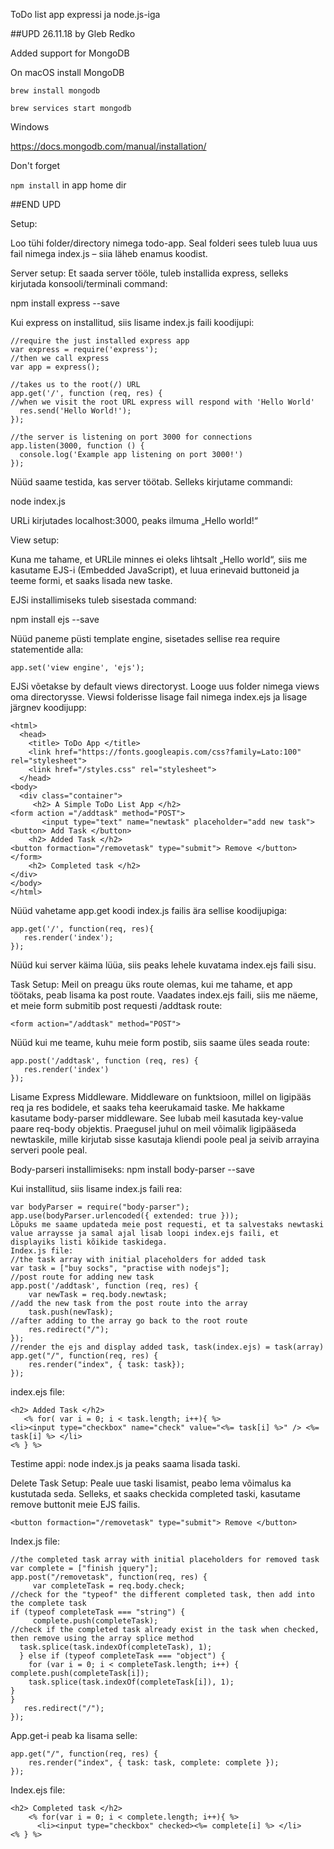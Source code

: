 ToDo list app expressi ja node.js-iga

##UPD 26.11.18 by Gleb Redko

Added support for MongoDB

On macOS install MongoDB

`brew install mongodb`

`brew services start mongodb`

Windows 

https://docs.mongodb.com/manual/installation/

Don't forget 

`npm install` in app home dir

##END UPD

Setup:

Loo tühi folder/directory nimega todo-app. 
Seal folderi sees tuleb luua uus fail nimega index.js – siia läheb enamus koodist.

Server setup:
Et saada server tööle, tuleb installida express, selleks kirjutada konsooli/terminali command:

npm install express --save

Kui express on installitud, siis lisame index.js faili koodijupi: 

```
//require the just installed express app
var express = require('express');
//then we call express
var app = express();

//takes us to the root(/) URL
app.get('/', function (req, res) {
//when we visit the root URL express will respond with 'Hello World'
  res.send('Hello World!');
});

//the server is listening on port 3000 for connections
app.listen(3000, function () {
  console.log('Example app listening on port 3000!')
});
```

Nüüd saame testida, kas server töötab. Selleks kirjutame commandi:

node index.js

URLi kirjutades localhost:3000, peaks ilmuma „Hello world!“

View setup:

Kuna me tahame, et URLile minnes ei oleks lihtsalt „Hello world“, siis me kasutame EJS-i (Embedded JavaScript), et luua erinevaid buttoneid ja teeme formi, et saaks lisada new taske. 

EJSi installimiseks tuleb sisestada command:

npm install ejs --save

Nüüd paneme püsti template engine, sisetades sellise rea require statementide alla:

```
app.set('view engine', 'ejs');
```

EJSi võetakse by default views directoryst. Looge uus folder nimega views oma directorysse. Viewsi folderisse lisage fail nimega index.ejs ja lisage järgnev koodijupp:

```
<html>
  <head>
    <title> ToDo App </title>
    <link href="https://fonts.googleapis.com/css?family=Lato:100"     rel="stylesheet">
    <link href="/styles.css" rel="stylesheet">
  </head>
<body>
  <div class="container">
     <h2> A Simple ToDo List App </h2>
<form action ="/addtask" method="POST">
       <input type="text" name="newtask" placeholder="add new task">        <button> Add Task </button>
    <h2> Added Task </h2>
<button formaction="/removetask" type="submit"> Remove </button>
</form>
    <h2> Completed task </h2>
</div>
</body>
</html>
```

Nüüd vahetame app.get koodi index.js failis ära sellise koodijupiga: 

```
app.get('/', function(req, res){
   res.render('index');
});
```

Nüüd kui server käima lüüa, siis peaks lehele kuvatama index.ejs faili sisu.

Task Setup: 
Meil on preagu üks route olemas, kui me tahame, et app töötaks, peab lisama ka post route. Vaadates index.ejs faili, siis me näeme, et meie form submitib post requesti /addtask route:

```
<form action="/addtask" method="POST">
```

Nüüd kui me teame, kuhu meie form postib, siis saame üles seada route: 

```
app.post('/addtask', function (req, res) {
   res.render('index')
});
```

Lisame Express Middleware. Middleware on funktsioon, millel on ligipääs req ja res bodidele, et saaks teha keerukamaid taske. Me hakkame kasutame body-parser middleware. See lubab meil kasutada key-value paare req-body objektis. Praegusel juhul on meil võimalik ligipääseda newtaskile, mille kirjutab sisse kasutaja kliendi poole peal ja seivib arrayina serveri poole peal. 

Body-parseri installimiseks:
npm install body-parser --save

Kui installitud, siis lisame index.js faili rea: 

```
var bodyParser = require("body-parser");
app.use(bodyParser.urlencoded({ extended: true }));
Lõpuks me saame updateda meie post requesti, et ta salvestaks newtaski value arraysse ja samal ajal lisab loopi index.ejs faili, et displayiks listi kõikide taskidega. 
Index.js file: 
//the task array with initial placeholders for added task
var task = ["buy socks", "practise with nodejs"];
//post route for adding new task
app.post('/addtask', function (req, res) {
    var newTask = req.body.newtask;
//add the new task from the post route into the array
    task.push(newTask);
//after adding to the array go back to the root route
    res.redirect("/");
});
//render the ejs and display added task, task(index.ejs) = task(array)
app.get("/", function(req, res) {
    res.render("index", { task: task});
});
```

index.ejs file:

```
<h2> Added Task </h2>
   <% for( var i = 0; i < task.length; i++){ %>
<li><input type="checkbox" name="check" value="<%= task[i] %>" /> <%= task[i] %> </li>
<% } %>
```

Testime appi: node index.js ja peaks saama lisada taski.

Delete Task Setup:
Peale uue taski lisamist, peabo lema võimalus ka kustutada seda. Selleks, et saaks checkida completed taski, kasutame remove buttonit meie EJS failis.

```
<button formaction="/removetask" type="submit"> Remove </button>
```

Index.js file:

```
//the completed task array with initial placeholders for removed task
var complete = ["finish jquery"];
app.post("/removetask", function(req, res) {
     var completeTask = req.body.check;
//check for the "typeof" the different completed task, then add into the complete task
if (typeof completeTask === "string") {
     complete.push(completeTask);
//check if the completed task already exist in the task when checked, then remove using the array splice method
  task.splice(task.indexOf(completeTask), 1);
  } else if (typeof completeTask === "object") {
    for (var i = 0; i < completeTask.length; i++) {     complete.push(completeTask[i]);
    task.splice(task.indexOf(completeTask[i]), 1);
}
}
   res.redirect("/");
});
```

App.get-i peab ka lisama selle:

```
app.get("/", function(req, res) {
    res.render("index", { task: task, complete: complete });
});
```

Index.ejs file:

```
<h2> Completed task </h2>
    <% for(var i = 0; i < complete.length; i++){ %>
      <li><input type="checkbox" checked><%= complete[i] %> </li>
<% } %>
```






